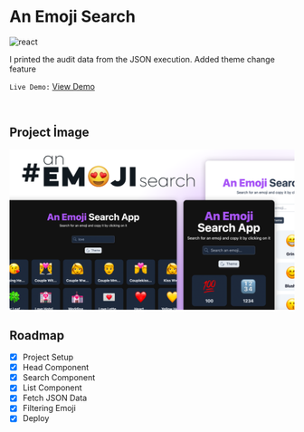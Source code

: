 # **An Emoji Search**


![react](https://img.shields.io/badge/React-20232A?style=for-the-badge&logo=react&logoColor=61DAFB)

I printed the audit data from the JSON execution. Added theme change feature

`Live Demo:` [View Demo](https://azateser.github.io/15-React-Project/7.%20An%20Emoji%20Search/Live/)

<br>

## Project İmage


![an-emoji-search](../0.%20projectImages/7-an-emoji-search.png)


## Roadmap

- [x] Project Setup <br />
- [x] Head Component <br />
- [x] Search Component<br />
- [x] List Component <br />
- [x] Fetch JSON Data <br />
- [x] Filtering Emoji <br />
- [x] Deploy <br />

